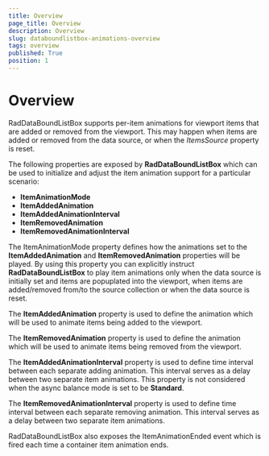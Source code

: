 ```yaml
---
title: Overview
page_title: Overview
description: Overview
slug: databoundlistbox-animations-overview
tags: overview
published: True
position: 1
---
```


# Overview

RadDataBoundListBox supports per-item animations for viewport items that
are added or removed from the viewport. This may happen when items are added or removed
from the data source, or when the *ItemsSource* property is
reset.

The following properties are exposed by **RadDataBoundListBox** which
can be used to initialize and adjust the item animation support for a particular scenario:

* **ItemAnimationMode**
* **ItemAddedAnimation**
* **ItemAddedAnimationInterval**
* **ItemRemovedAnimation**
* **ItemRemovedAnimationInterval**

The ItemAnimationMode property defines how the animations set to the **ItemAddedAnimation** and **ItemRemovedAnimation** properties will be played. By using this property you can explicitly instruct **RadDataBoundListBox** to play item animations only when the data source is initially set and items are popuplated into the viewport, when items are added/removed from/to the source collection or when the data source is reset.

The **ItemAddedAnimation** property is used to define the animation which will be used to animate items being added to the viewport.

The **ItemRemovedAnimation** property is used to define the animation which will be used to animate items being removed from the viewport.

The **ItemAddedAnimationInterval** property is used to define time interval between each separate adding animation. This interval serves as a delay between two separate item animations. This property
is not considered when the async balance mode is set to be **Standard**.

The **ItemRemovedAnimationInterval** property is used to define time interval between each separate removing animation. This interval serves as a delay between two separate item animations.

RadDataBoundListBox also exposes the ItemAnimationEnded event which is fired each time a container item animation ends.